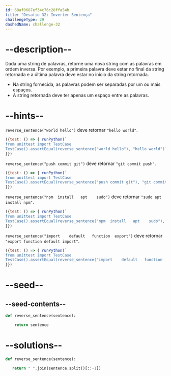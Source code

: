 ```yaml
---
id: 68af0687ef34c76c28ffa54b
title: "Desafio 32: Inverter Sentença"
challengeType: 29
dashedName: challenge-32
---
```


# --description--

Dada uma string de palavras, retorne uma nova string com as palavras em ordem inversa. Por exemplo, a primeira palavra deve estar no final da string retornada e a última palavra deve estar no início da string retornada.

- Na string fornecida, as palavras podem ser separadas por um ou mais espaços.
- A string retornada deve ter apenas um espaço entre as palavras.

# --hints--

`reverse_sentence("world hello")` deve retornar `"hello world"`.

```js
({test: () => { runPython(`
from unittest import TestCase
TestCase().assertEqual(reverse_sentence("world hello"), "hello world")`)
}})
```

`reverse_sentence("push commit git")` deve retornar `"git commit push"`.

```js
({test: () => { runPython(`
from unittest import TestCase
TestCase().assertEqual(reverse_sentence("push commit git"), "git commit push")`)
}})
```

`reverse_sentence("npm  install   apt    sudo")` deve retornar `"sudo apt install npm"`.

```js
({test: () => { runPython(`
from unittest import TestCase
TestCase().assertEqual(reverse_sentence("npm  install   apt    sudo"), "sudo apt install npm")`)
}})
```

`reverse_sentence("import    default   function  export")` deve retornar `"export function default import"`.

```js
({test: () => { runPython(`
from unittest import TestCase
TestCase().assertEqual(reverse_sentence("import    default   function  export"), "export function default import")`)
}})
```

# --seed--

## --seed-contents--

```py
def reverse_sentence(sentence):

    return sentence
```

# --solutions--

```py
def reverse_sentence(sentence):

   return " ".join(sentence.split()[::-1])
```
